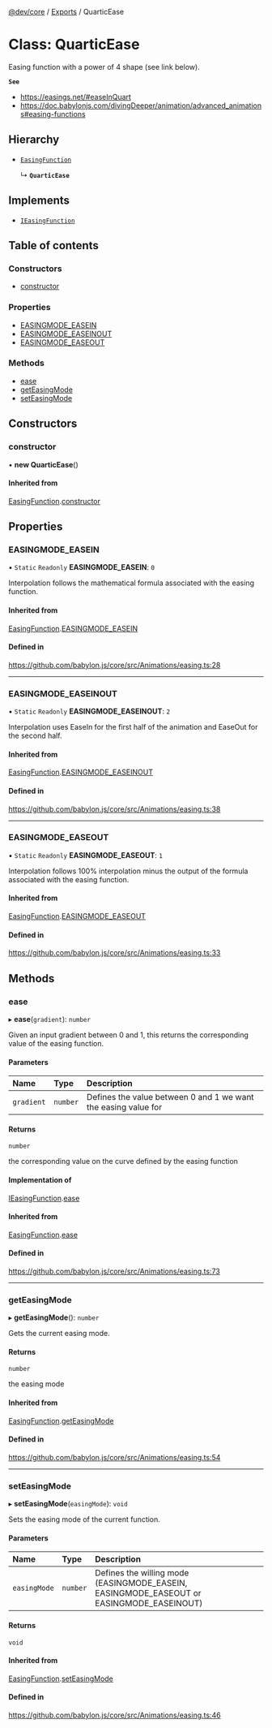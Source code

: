 [@dev/core](../README.md) / [Exports](../modules.md) / QuarticEase

# Class: QuarticEase

Easing function with a power of 4 shape (see link below).

**`See`**

 - https://easings.net/#easeInQuart
 - https://doc.babylonjs.com/divingDeeper/animation/advanced_animations#easing-functions

## Hierarchy

- [`EasingFunction`](EasingFunction.md)

  ↳ **`QuarticEase`**

## Implements

- [`IEasingFunction`](../interfaces/IEasingFunction.md)

## Table of contents

### Constructors

- [constructor](QuarticEase.md#constructor)

### Properties

- [EASINGMODE\_EASEIN](QuarticEase.md#easingmode_easein)
- [EASINGMODE\_EASEINOUT](QuarticEase.md#easingmode_easeinout)
- [EASINGMODE\_EASEOUT](QuarticEase.md#easingmode_easeout)

### Methods

- [ease](QuarticEase.md#ease)
- [getEasingMode](QuarticEase.md#geteasingmode)
- [setEasingMode](QuarticEase.md#seteasingmode)

## Constructors

### constructor

• **new QuarticEase**()

#### Inherited from

[EasingFunction](EasingFunction.md).[constructor](EasingFunction.md#constructor)

## Properties

### EASINGMODE\_EASEIN

▪ `Static` `Readonly` **EASINGMODE\_EASEIN**: ``0``

Interpolation follows the mathematical formula associated with the easing function.

#### Inherited from

[EasingFunction](EasingFunction.md).[EASINGMODE_EASEIN](EasingFunction.md#easingmode_easein)

#### Defined in

https://github.com/babylon.js/core/src/Animations/easing.ts:28

___

### EASINGMODE\_EASEINOUT

▪ `Static` `Readonly` **EASINGMODE\_EASEINOUT**: ``2``

Interpolation uses EaseIn for the first half of the animation and EaseOut for the second half.

#### Inherited from

[EasingFunction](EasingFunction.md).[EASINGMODE_EASEINOUT](EasingFunction.md#easingmode_easeinout)

#### Defined in

https://github.com/babylon.js/core/src/Animations/easing.ts:38

___

### EASINGMODE\_EASEOUT

▪ `Static` `Readonly` **EASINGMODE\_EASEOUT**: ``1``

Interpolation follows 100% interpolation minus the output of the formula associated with the easing function.

#### Inherited from

[EasingFunction](EasingFunction.md).[EASINGMODE_EASEOUT](EasingFunction.md#easingmode_easeout)

#### Defined in

https://github.com/babylon.js/core/src/Animations/easing.ts:33

## Methods

### ease

▸ **ease**(`gradient`): `number`

Given an input gradient between 0 and 1, this returns the corresponding value
of the easing function.

#### Parameters

| Name | Type | Description |
| :------ | :------ | :------ |
| `gradient` | `number` | Defines the value between 0 and 1 we want the easing value for |

#### Returns

`number`

the corresponding value on the curve defined by the easing function

#### Implementation of

[IEasingFunction](../interfaces/IEasingFunction.md).[ease](../interfaces/IEasingFunction.md#ease)

#### Inherited from

[EasingFunction](EasingFunction.md).[ease](EasingFunction.md#ease)

#### Defined in

https://github.com/babylon.js/core/src/Animations/easing.ts:73

___

### getEasingMode

▸ **getEasingMode**(): `number`

Gets the current easing mode.

#### Returns

`number`

the easing mode

#### Inherited from

[EasingFunction](EasingFunction.md).[getEasingMode](EasingFunction.md#geteasingmode)

#### Defined in

https://github.com/babylon.js/core/src/Animations/easing.ts:54

___

### setEasingMode

▸ **setEasingMode**(`easingMode`): `void`

Sets the easing mode of the current function.

#### Parameters

| Name | Type | Description |
| :------ | :------ | :------ |
| `easingMode` | `number` | Defines the willing mode (EASINGMODE_EASEIN, EASINGMODE_EASEOUT or EASINGMODE_EASEINOUT) |

#### Returns

`void`

#### Inherited from

[EasingFunction](EasingFunction.md).[setEasingMode](EasingFunction.md#seteasingmode)

#### Defined in

https://github.com/babylon.js/core/src/Animations/easing.ts:46
